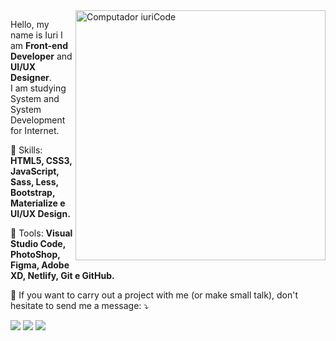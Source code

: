 <img src="https://raw.githubusercontent.com/MicaelliMedeiros/micaellimedeiros/master/image/computer-illustration.png" min-width="400px" max-width="400px" width="400px" align="right" alt="Computador iuriCode">

<p align="left"> 
  Hello, my name is Iuri I am <strong>Front-end Developer</strong> and <strong>UI/UX Designer</strong>.<br>
  I am studying System and System Development for Internet.
</p>

<p align="left">
  🦄 Skills: <strong>HTML5, CSS3, JavaScript, Sass, Less, Bootstrap, Materialize e UI/UX Design.</strong>
</p>

<p align="left">
  💼 Tools: <strong>Visual Studio Code, PhotoShop, Figma, Adobe XD, Netlify, Git e GitHub.</strong>
</p>

<p align="left">
  💌 If you want to carry out a project with me (or make small talk), don't hesitate to send me a message: ⤵️
</p>

<p align="left">
  <a href="https://www.linkedin.com/in/iuricode" alt="Linkedin">
  <img src="https://img.shields.io/badge/-Linkedin-0e76a8?style=for-the-badge&logo=Linkedin&logoColor=white&link=https://www.linkedin.com/in/iuricode" /></a>

  <a href="https://www.facebook.com/iuricode/" alt="Facebook">
  <img src="https://img.shields.io/badge/-Facebook-3b5998?style=for-the-badge&logo=facebook&logoColor=white&link=https://www.facebook.com/iuricode/"/></a>

  <a href="https://www.instagram.com/iuricoding/" alt="Instagram">
  <img src="https://img.shields.io/badge/-Instagram-DF0174?style=for-the-badge&logo=instagram&logoColor=white&link=https://www.instagram.com/iuricoding/"/></a>
</p>  
